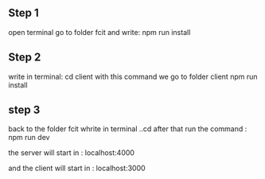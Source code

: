## Step 1

open terminal
go to folder fcit and write:
npm run install

## Step 2

write in terminal:
cd client
with this command we go to folder client
npm run install

## step 3

back to the folder fcit
whrite in terminal
..cd
after that run the command :
npm run dev

the server will start in : localhost:4000

and the client will start in : localhost:3000
